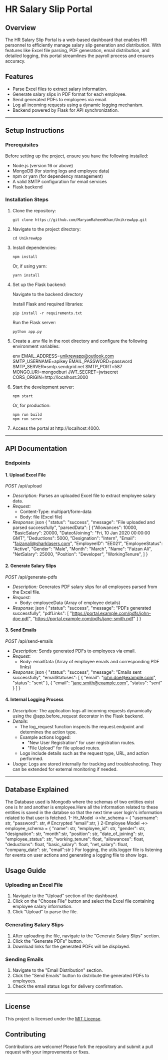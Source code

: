 # HR Salary Slip Portal

## Overview

The HR Salary Slip Portal is a web-based dashboard that enables HR personnel to efficiently manage salary slip generation and distribution. With features like Excel file parsing, PDF generation, email distribution, and detailed logging, this portal streamlines the payroll process and ensures accuracy.

## Features

- Parse Excel files to extract salary information.
- Generate salary slips in PDF format for each employee.
- Send generated PDFs to employees via email.
- Log all incoming requests using a dynamic logging mechanism.
- Backend powered by Flask for API synchronization.

---

## Setup Instructions

### Prerequisites

Before setting up the project, ensure you have the following installed:

- Node.js (version 16 or above)
- MongoDB (for storing logs and employee data)
- npm or yarn (for dependency management)
- A valid SMTP configuration for email services
- Flask backend

### Installation Steps

1. Clone the repository:

   	```
   	git clone https://github.com/MaryamRaheemKhan/UnikrewApp.git
	```
2. Navigate to the project directory:

   ```
   cd UnikrewApp
   ```
3. Install dependencies:

   ```
   npm install
   ```
   Or, if using yarn:

   ```
   yarn install
   ```
4. Set up the Flask backend:

   Navigate to the backend directory
   

   Install Flask and required libraries:

   ```
   pip install -r requirements.txt
   ```
   

   Run the Flask server:

   ```
   python app.py
   ```

5. Create a .env file in the root directory and configure the following environment variables:

   	env
   	EMAIL_ADDRESS=unikrewapp@outlook.com
	SMTP_USERNAME=apikey
	EMAIL_PASSWORD=password
	SMTP_SERVER=smtp.sendgrid.net
	SMTP_PORT=587
	MONGO_URI=mongodburi
	JWT_SECRET=jwtsecret
	CORS_ORIGIN=http://localhost:3000
   

6. Start the development server:

   ```
   npm start
   ```

   Or, for production:

   ```
   npm run build
   npm run serve
   ```

7. Access the portal at http://localhost:4000.

---

## API Documentation

### Endpoints

#### 1. Upload Excel File

*POST* /api/upload

- *Description:* Parses an uploaded Excel file to extract employee salary data.
- *Request:*
  - Content-Type: multipart/form-data
  - Body: file (Excel file)
- *Response:*
  json
  {
    "status": "success",
    "message": "File uploaded and parsed successfully",
    "parsedData": [
    {"Allowances": 10000,
  "BasicSalary": 20000,
  "DateofJoining": "Fri, 10 Jan 2020 00:00:00 GMT",
  "Deductions": 5000,
  "Designation": "Intern",
  "Email": "faizanali@sharklasers.com",
  "EmployeeID": "EE021",
  "EmployeeStatus": "Active",
  "Gender": "Male",
  "Month": "March",
  "Name": "Faizan Ali",
  "NetSalary": 25000,
  "Position": "Developer",
  "WorkingTenure",
  ]
  }
  

#### 2. Generate Salary Slips

*POST* /api/generate-pdfs

- *Description:* Generates PDF salary slips for all employees parsed from the Excel file.
- *Request:*
  - Body: employeeData (Array of employee details)
- *Response:*
  json
  {
    "status": "success",
    "message": "PDFs generated successfully",
    "pdfLinks": [
      "https://portal.example.com/pdfs/john-doe.pdf",
      "https://portal.example.com/pdfs/jane-smith.pdf"
    ]
  }
  

#### 3. Send Emails

*POST* /api/send-emails

- *Description:* Sends generated PDFs to employees via email.
- *Request:*
  - Body: emailData (Array of employee emails and corresponding PDF links)
- *Response:*
  json
  {
    "status": "success",
    "message": "Emails sent successfully",
    "emailStatuses": [
      { "email": "john.doe@example.com", "status": "sent" },
      { "email": "jane.smith@example.com", "status": "sent" }
    ]
  }
  

#### 4. Internal Logging Process

- *Description:* The application logs all incoming requests dynamically using the @app.before_request decorator in the Flask backend.
- *Details:*
  - The log_request function inspects the request.endpoint and determines the action type.
  - Example actions logged:
    - "New User Registration" for user registration routes.
    - "File Upload" for file upload routes.
  - Logs include details such as the request type, URL, and action performed.
- *Usage:* Logs are stored internally for tracking and troubleshooting. They can be extended for external monitoring if needed.

---
## Database Explained
The Database used is Mongodb where the schemas of two entities exist one is hr and another is employee.Here all the information related to these entities is saved in the databse so that the next time user login's information related to that user is fetched.
1- Hr_Model ->>hr_schema = {
    "username": str,
    "password": str,  # Encrypted
    "email":str,
}
2-Employee Model ->> employee_schema = {
    "name": str,
    "employee_id": str,
    "gender": str,
    "designation": str,
    "month":str,
    "position": str,
    "date_of_joining": str,
    "employee_status": str,
    "working_tenure": float,
    "allowances": float,
    "deductions": float,
    "basic_salary": float,
    "net_salary": float,
    "company_date": str,
    "email":str
}
For logging, the utils.logger file is listening for events on user actions and generating a logging file to show logs.
## Usage Guide

### Uploading an Excel File

1. Navigate to the "Upload" section of the dashboard.
2. Click on the "Choose File" button and select the Excel file containing employee salary information.
3. Click "Upload" to parse the file.

### Generating Salary Slips

1. After uploading the file, navigate to the "Generate Salary Slips" section.
2. Click the "Generate PDFs" button.
3. Download links for the generated PDFs will be displayed.

### Sending Emails

1. Navigate to the "Email Distribution" section.
2. Click the "Send Emails" button to distribute the generated PDFs to employees.
3. Check the email status logs for delivery confirmation.

---

## License

This project is licensed under the [MIT License](LICENSE).

## Contributing

Contributions are welcome! Please fork the repository and submit a pull request with your improvements or fixes.
